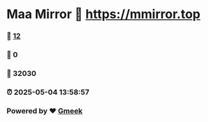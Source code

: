# Maa Mirror :link: https://mmirror.top 
### :page_facing_up: [12](https://mmirror.top/tag.html) 
### :speech_balloon: 0 
### :hibiscus: 32030 
### :alarm_clock: 2025-05-04 13:58:57 
### Powered by :heart: [Gmeek](https://github.com/Meekdai/Gmeek)
